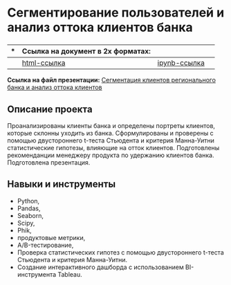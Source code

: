 # Сегментирование пользователей и анализ оттока клиентов банка

### 
|   *  | Ссылка на документ в 2х форматах:                           |                              |                               |
| ---- | ------------------------------------------------------------ | ------------------------------------------------------------ | ------------------------------------------------------------ |
|    | [html-ссылка](https://github.com/Aserg0/Projects/blob/main/Сегментирование%20пользователей%20и%20анализ%20оттока%20клиентов%20банка/Сегментирование%20пользователей%20и%20анализ%20оттока%20клиентов%20банка.html)  |  [ipynb-ссылка](https://github.com/Aserg0/Projects/blob/main/Сегментирование%20пользователей%20и%20анализ%20оттока%20клиентов%20банка/Сегментирование%20пользователей%20и%20анализ%20оттока%20клиентов%20банка.ipynb) |      |

**Ссылка на файл презентации:** [Сегментация клиентов регионального банка и анализ оттока клиентов](https://drive.google.com/file/d/1FG03Gl4kMNS2m-u9YWzH56jGeN64RAb3/view?usp=sharing)

## Описание проекта

Проанализированы клиенты банка и определены портреты клиентов, которые склонны уходить из банка. Сформулированы и проверены с помощью двустороннего t-теста Стьюдента и критерия Манна-Уитни статистические гипотезы, влияющие на отток клиентов. Подготовлены рекоменданции менеджеру продукта по удержанию клиентов банка. Подготовлена презентация.



## Навыки и инструменты

- Python, 
- Pandas, 
- Seaborn, 
- Scipy, 
- Phik, 
- продуктовые метрики, 
- A/B-тестирование, 
- Проверка статистических гипотез с помощью двустороннего t-теста Стьюдента и критерия Манна-Уитни. 
- Создание интерактивного дашборда с использованием BI-инструмента Tableau.